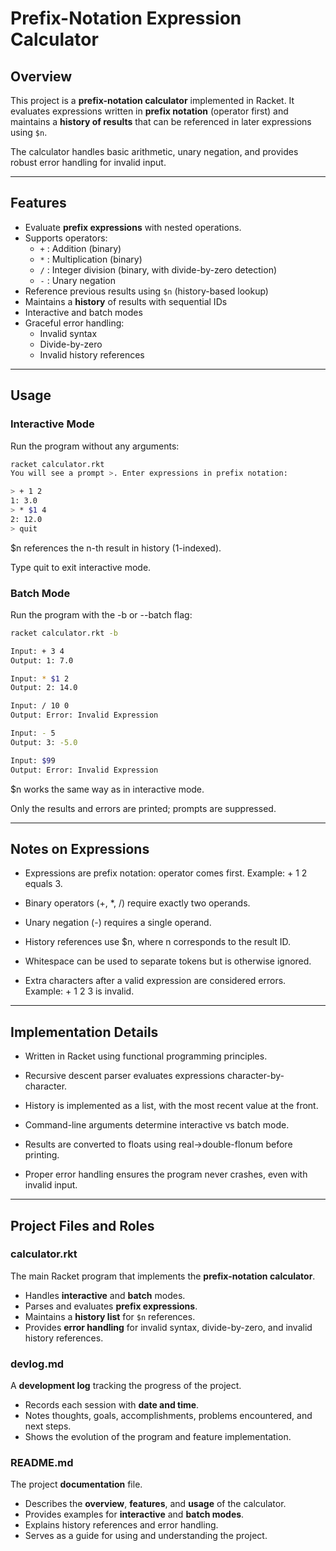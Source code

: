 # Prefix-Notation Expression Calculator

## Overview
This project is a **prefix-notation calculator** implemented in Racket. It evaluates expressions written in **prefix notation** (operator first) and maintains a **history of results** that can be referenced in later expressions using `$n`.  

The calculator handles basic arithmetic, unary negation, and provides robust error handling for invalid input.

---

## Features
- Evaluate **prefix expressions** with nested operations.
- Supports operators:
  - `+` : Addition (binary)
  - `*` : Multiplication (binary)
  - `/` : Integer division (binary, with divide-by-zero detection)
  - `-` : Unary negation
- Reference previous results using `$n` (history-based lookup)
- Maintains a **history** of results with sequential IDs
- Interactive and batch modes
- Graceful error handling:
  - Invalid syntax
  - Divide-by-zero
  - Invalid history references

---

## Usage

### Interactive Mode
Run the program without any arguments:

```bash
racket calculator.rkt
You will see a prompt >. Enter expressions in prefix notation:

> + 1 2
1: 3.0
> * $1 4
2: 12.0
> quit

```
$n references the n-th result in history (1-indexed).

Type quit to exit interactive mode.

### Batch Mode

Run the program with the -b or --batch flag:
```bash
racket calculator.rkt -b

Input: + 3 4
Output: 1: 7.0

Input: * $1 2
Output: 2: 14.0

Input: / 10 0
Output: Error: Invalid Expression

Input: - 5
Output: 3: -5.0

Input: $99
Output: Error: Invalid Expression

```
$n works the same way as in interactive mode.

Only the results and errors are printed; prompts are suppressed.

---

## Notes on Expressions

- Expressions are prefix notation: operator comes first. Example: + 1 2 equals 3.

- Binary operators (+, *, /) require exactly two operands.

- Unary negation (-) requires a single operand.

- History references use $n, where n corresponds to the result ID.

- Whitespace can be used to separate tokens but is otherwise ignored.

- Extra characters after a valid expression are considered errors. Example: + 1 2 3 is invalid.

---

## Implementation Details

- Written in Racket using functional programming principles.

- Recursive descent parser evaluates expressions character-by-character.

- History is implemented as a list, with the most recent value at the front.

- Command-line arguments determine interactive vs batch mode.

- Results are converted to floats using real->double-flonum before printing.

- Proper error handling ensures the program never crashes, even with invalid input.

---

## Project Files and Roles

### calculator.rkt
The main Racket program that implements the **prefix-notation calculator**.  
- Handles **interactive** and **batch** modes.
- Parses and evaluates **prefix expressions**.
- Maintains a **history list** for `$n` references.
- Provides **error handling** for invalid syntax, divide-by-zero, and invalid history references.

### devlog.md
A **development log** tracking the progress of the project.  
- Records each session with **date and time**.
- Notes thoughts, goals, accomplishments, problems encountered, and next steps.
- Shows the evolution of the program and feature implementation.

### README.md
The project **documentation** file.  
- Describes the **overview**, **features**, and **usage** of the calculator.
- Provides examples for **interactive** and **batch modes**.
- Explains history references and error handling.
- Serves as a guide for using and understanding the project.



